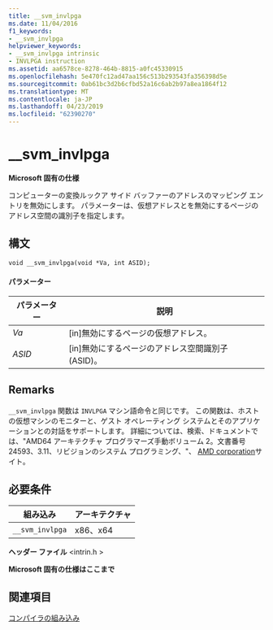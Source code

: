 ```yaml
---
title: __svm_invlpga
ms.date: 11/04/2016
f1_keywords:
- __svm_invlpga
helpviewer_keywords:
- __svm_invlpga intrinsic
- INVLPGA instruction
ms.assetid: aa6578ce-8278-464b-8815-a0fc45330915
ms.openlocfilehash: 5e470fc12ad47aa156c513b293543fa356398d5e
ms.sourcegitcommit: 0ab61bc3d2b6cfbd52a16c6ab2b97a8ea1864f12
ms.translationtype: MT
ms.contentlocale: ja-JP
ms.lasthandoff: 04/23/2019
ms.locfileid: "62390270"
---
```

# <a name="svminvlpga"></a>__svm_invlpga

**Microsoft 固有の仕様**

コンピューターの変換ルックア サイド バッファーのアドレスのマッピング エントリを無効にします。 パラメーターは、仮想アドレスとを無効にするページのアドレス空間の識別子を指定します。

## <a name="syntax"></a>構文

```
void __svm_invlpga(void *Va, int ASID);
```

#### <a name="parameters"></a>パラメーター

|パラメーター|説明|
|---------------|-----------------|
|*Va*|[in]無効にするページの仮想アドレス。|
|*ASID*|[in]無効にするページのアドレス空間識別子 (ASID)。|

## <a name="remarks"></a>Remarks

`__svm_invlpga` 関数は `INVLPGA` マシン語命令と同じです。 この関数は、ホストの仮想マシンのモニターと、ゲスト オペレーティング システムとそのアプリケーションとの対話をサポートします。 詳細については、検索、ドキュメントでは、"AMD64 アーキテクチャ プログラマーズ手動ボリューム 2。文書番号 24593、3.11、リビジョンのシステム プログラミング、"、 [AMD corporation](https://developer.amd.com/resources/developer-guides-manuals/)サイト。

## <a name="requirements"></a>必要条件

|組み込み|アーキテクチャ|
|---------------|------------------|
|`__svm_invlpga`|x86、x64|

**ヘッダー ファイル** \<intrin.h >

**Microsoft 固有の仕様はここまで**

## <a name="see-also"></a>関連項目

[コンパイラの組み込み](../intrinsics/compiler-intrinsics.md)